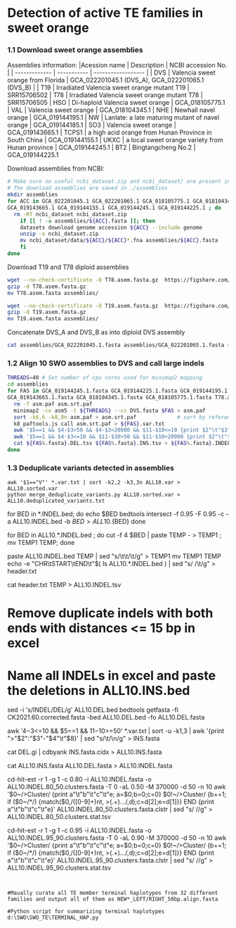 # Detection of active TE families in sweet orange
### 1.1 Download sweet orange assemblies
Assemblies information:
|Acession name	| Description	| NCBI accession No. |
| ------------- | ----------- | ------------------ |
| DVS	| Valencia sweet orange from Florida | GCA_022201045.1 (DVS_A), GCA_022201065.1 (DVS_B) |
| T19	| Irradiated Valencia sweet orange mutant T19	| SRR15706502
| T78	| Irradiated Valencia sweet orange mutant T78	| SRR15706505
| HSO	| Di-haploid Valencia sweet orange	| GCA_018105775.1
| VAL	| Valencia sweet orange	| GCA_018104345.1
| NHE	| Newhall navel orange	| GCA_019144195.1
| NW	| Lanlate: a late maturing mutant of navel orange	| GCA_019144185.1
| SO3	| Valencia sweet orange	| GCA_019143665.1
| TCPS1	| a high acid orange from Hunan Province in South China	| GCA_019144155.1
| UKXC	| a local sweet orange variety from Hunan province |	GCA_019144245.1
| BT2	| Bingtangcheng No.2	| GCA_019144225.1

Download assemblies from NCBI:
```bash
# Make sure no useful ncbi_dataset.zip and ncbi_dataset/ are present in current working dir
# The download assemblies are saved in ./assemblies
mkdir assemblies
for ACC in GCA_022201045.1 GCA_022201065.1 GCA_018105775.1 GCA_018104345.1 GCA_019144195.1 GCA_019144185.1 \
GCA_019143665.1 GCA_019144155.1 GCA_019144245.1 GCA_019144225.1 ; do
  rm -Rf ncbi_dataset ncbi_dataset.zip
    if [[ ! -a assemblies/${ACC}.fasta ]]; then
    datasets download genome accession ${ACC} --include genome
    unzip -o ncbi_dataset.zip
    mv ncbi_dataset/data/${ACC}/${ACC}*.fna assemblies/${ACC}.fasta
    fi
done
```
Download T19 and T78 diploid assemblies
```bash
wget --no-check-certificate -O T78.asem.fasta.gz  https://figshare.com/ndownloader/files/45090274
gzip -d T78.asem.fasta.gz
mv T78.asem.fasta assemblies/

wget --no-check-certificate -O T19.asem.fasta.gz  https://figshare.com/ndownloader/files/45090271
gzip -d T19.asem.fasta.gz
mv T19.asem.fasta assemblies/
```

Concatenate DVS_A and DVS_B as into diploid DVS assembly
```bash
cat assemblies/GCA_022201045.1.fasta assemblies/GCA_022201065.1.fasta > assemblies/DVS.fasta
```

### 1.2 Align 10 SWO assemblies to DVS and call large indels
```bash
THREADS=40 # Set number of cpu cores used for minimap2 mapping
cd assemblies
for FAS in GCA_019144245.1.fasta GCA_019144225.1.fasta GCA_019144195.1.fasta GCA_019144185.1.fasta GCA_019144155.1.fasta \
GCA_019143665.1.fasta GCA_018104345.1.fasta GCA_018105775.1.fasta T78.asem.fasta SF.asem.fasta ; do
  rm -f asm.paf asm.srt.paf
  minimap2 -cx asm5 -t ${THREADS} --cs DVS.fasta $FAS > asm.paf  
  sort -k6,6 -k8,8n asm.paf > asm.srt.paf             # sort by reference start coordinate
  k8 paftools.js call asm.srt.paf > ${FAS}.var.txt
  awk '$5==1 && $4-$3>50 && $4-$3<20000 && $11-$10<=10 {print $2"\t"$3"\t"$4}' ${FAS}.var.txt > ${FAS%.fasta}.DEL.tsv
  awk '$5==1 && $4-$3<=10 && $11-$10>50 && $11-$10<20000 {print $2"\t"$3"\t"$4}' ${FAS}.var.txt > ${FAS%.fasta}.INS.tsv
  cat ${FAS%.fasta}.DEL.tsv ${FAS%.fasta}.INS.tsv > ${FAS%.fasta}.INDEL.bed
done
```

### 1.3 Deduplicate variants detected in assemblies
```
awk '$1=="V"' *.var.txt | sort -k2,2 -k3,3n ALL10.var > ALL10.sorted.var
python merge_deduplicate_variants.py ALL10.sorted.var > ALL10.deduplicated_variants.txt
```

for BED in *.INDEL.bed; do
echo $BED
bedtools intersect -f 0.95 -F 0.95 -c -a ALL10.INDEL.bed -b $BED > ALL10.${BED}
done

for BED in ALL10.*.INDEL.bed ; do cut -f 4 $BED | paste TEMP - > TEMP1 ; mv TEMP1 TEMP; done

paste ALL10.INDEL.bed TEMP | sed "s/\t\t/\t/g" > TEMP1
mv TEMP1 TEMP
echo -e "CHR\tSTART\tEND\t"$( ls ALL10.*.INDEL.bed ) | sed "s/ /\t/g" > header.txt

cat header.txt TEMP > ALL10.INDEL.tsv
# Remove duplicate indels with both ends with distances <= 15 bp in excel
# Name all INDELs in excel and paste the deletions in ALL10.INS.bed
sed -i 's/INDEL/DEL/g' ALL10.DEL.bed
bedtools getfasta -fi CK2021.60.corrected.fasta -bed ALL10.DEL.bed -fo ALL10.DEL.fasta

awk '$4-$3<=10 && $5==1 && $11-$10>=50' *.var.txt | sort -u -k1,3 | awk '{print ">"$2":"$3"-"$4"\t"$8}' | sed "s/\t/\n/g" > INS.fasta

cat DEL.gi | cdbyank INS.fasta.cidx > ALL10.INS.fasta

cat ALL10.INS.fasta ALL10.DEL.fasta > ALL10.INDEL.fasta

cd-hit-est -r 1 -g 1 -c 0.80 -i ALL10.INDEL.fasta -o ALL10.INDEL.80_50.clusters.fasta -T 0 -aL 0.50 -M 370000 -d 50 -n 10
awk '$0~/>Cluster/ {print a"\t"b"\t"c"\t"e; a=$0;b=0;c=0} $0!~/>Cluster/ {b+=1; if ($0~/*/) {match($0,/([0-9]+)nt, >(.+)\.\.\./,d);c=d[2];e=d[1]}} END {print a"\t"b"\t"c"\t"e}' ALL10.INDEL.80_50.clusters.fasta.clstr | sed "s/ //g" > ALL10.INDEL.80_50.clusters.stat.tsv

cd-hit-est -r 1 -g 1 -c 0.95 -i ALL10.INDEL.fasta -o ALL10.INDEL.95_90.clusters.fasta -T 0 -aL 0.90 -M 370000 -d 50 -n 10
awk '$0~/>Cluster/ {print a"\t"b"\t"c"\t"e; a=$0;b=0;c=0} $0!~/>Cluster/ {b+=1; if ($0~/*/) {match($0,/([0-9]+)nt, >(.+)\.\.\./,d);c=d[2];e=d[1]}} END {print a"\t"b"\t"c"\t"e}' ALL10.INDEL.95_90.clusters.fasta.clstr | sed "s/ //g" > ALL10.INDEL.95_90.clusters.stat.tsv

```


#Maually curate all TE member terminal haplotypes from 32 different families and output all of them as NEW*_LEFT/RIGHT_50bp.align.fasta

#Python script for summarizing terminal haplotypes d:\SWO\SWO_TE\TERMINAL_HAP.py
